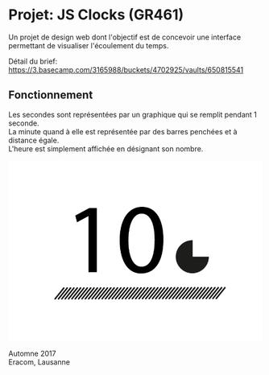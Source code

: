 # Projet: JS Clocks (GR461)

Un projet de design web dont l'objectif est de concevoir une interface permettant de visualiser l'écoulement du temps.

Détail du brief: https://3.basecamp.com/3165988/buckets/4702925/vaults/650815541

## Fonctionnement

Les secondes sont représentées par un graphique qui se remplit pendant 1 seconde.  
La minute quand à elle est représentée par des barres penchées et à distance égale.  
L'heure est simplement affichée en désignant son nombre.

![Visuel](Visuel.png)

Automne 2017  
Eracom, Lausanne
